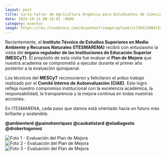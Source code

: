 ```yaml
---
layout: post
title: Curso-taller de Agricultura Orgánica para Estudiantes de Ciencias Forestales
date: 2024-10-11 08:16:01 -0600
category: eventos
image: https://res.cloudinary.com/duuonteo7/image/upload/v1730311004/Estaci%C3%B3n%20Meteorol%C3%B3gica/3/Ministerio_de_Agricultura_a_trav%C3%A9s_del_Departamento_de_Agricultura_Org%C3%A1nica_desarroll%C3%B3_un_curso-taller_sobre_esta_t%C3%A9cnica_a_los_estudiantes_de_la_carrera_de_Ciencias_Forestales_del_Instituto_T%C3%A9cnico_de_Estudios_Superi.jpg
---
```

<p>Recientemente, el <strong>Instituto Técnico de Estudios Superiores en Medio Ambiente y Recursos Naturales (ITESMARENA)</strong> recibió con entusiasmo la visita del <strong>órgano regulador de las Instituciones de Educación Superior (MESCyT)</strong>. El propósito de esta visita fue evaluar el <strong>Plan de Mejora</strong> que nuestra academia se comprometió a ejecutar durante el primer año posterior a la evaluación quinquenal.</p>

<p>Los técnicos del <strong>MESCyT</strong> reconocieron y felicitaron el arduo trabajo realizado por el <strong>Comité Interno de Autoevaluación (CIAE)</strong>. Este logro refleja nuestro compromiso institucional con la excelencia académica, la responsabilidad, la transparencia y la mejora continua en todas nuestras acciones.</p>

<p>En ITESMARENA, cada paso que damos está orientado hacia un futuro más brillante y sostenible.</p>

<p><strong>@ambienterd @painohenriquez @caubatistard @eladiagesto @drobertogomez</strong></p>

<div class="gallery">
  <img src="https://res.cloudinary.com/duuonteo7/image/upload/v1730304998/Estaci%C3%B3n%20Meteorol%C3%B3gica/2/Impulsando_la_Excelencia-_Evaluaci%C3%B3n_del_Plan_de_Mejora_Institucional_en_ITESMARENA_Recientemente_el_Instituto_T%C3%A9cnico_de_Estudios_Superiores_en_Medio_Ambiente_y_Recursos_Naturales_ITESMARENA_recibi%C3%B3_con_entusiasmo.jpg" alt="Foto 1 - Evaluación del Plan de Mejora">
  <img src="https://res.cloudinary.com/duuonteo7/image/upload/v1730304998/Estaci%C3%B3n%20Meteorol%C3%B3gica/2/Impulsando_la_Excelencia-_Evaluaci%C3%B3n_del_Plan_de_Mejora_Institucional_en_ITESMARENA_Recientemente_el_Instituto_T%C3%A9cnico_de_Estudios_Superiores_en_Medio_Ambiente_y_Recursos_Naturales_ITESMARENA_recibi%C3%B3_con_entusiasmo_-2.jpg" alt="Foto 2 - Evaluación del Plan de Mejora">
  <img src="https://res.cloudinary.com/duuonteo7/image/upload/v1730304998/Estaci%C3%B3n%20Meteorol%C3%B3gica/2/Impulsando_la_Excelencia-_Evaluaci%C3%B3n_del_Plan_de_Mejora_Institucional_en_ITESMARENA_Recientemente_el_Instituto_T%C3%A9cnico_de_Estudios_Superiores_en_Medio_Ambiente_y_Recursos_Naturales_ITESMARENA_recibi%C3%B3_con_entusiasmo_-1.jpg" alt="Foto 3 - Evaluación del Plan de Mejora">
</div>